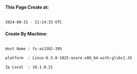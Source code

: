 
   
#### This Page Create at:

```bash

2024-08-31 - 11:14:33 UTC

```

#### Create By Machine:

```bash

Host Name : fv-az1382-395

platform  : Linux-6.5.0-1025-azure-x86_64-with-glibc2.35

Ip Local  : 10.1.0.21

```

